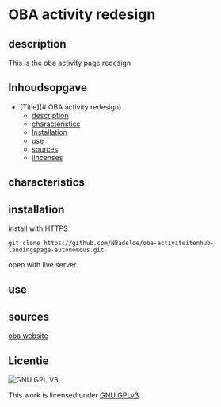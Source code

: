 # OBA activity redesign

## description
This is the oba activity page redesign

## Inhoudsopgave

- [Title](# OBA activity redesign)
  * [description](#description)
  * [characteristics](#characteristics)
  * [Installation](#installation)
  * [use](#use)
  * [sources](#sources)
  * [lincenses](#licences)

## characteristics

## installation
install with HTTPS
```
git clone https://github.com/NBadeloe/oba-activiteitenhub-landingspage-autonomous.git
```
open with live server.


## use

## sources
[oba website](https://www.oba.nl/)
## Licentie

![GNU GPL V3](https://www.gnu.org/graphics/gplv3-127x51.png)

This work is licensed under [GNU GPLv3](./LICENSE).
